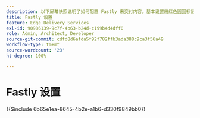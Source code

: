 ```yaml
---
description: 以下屏幕快照说明了如何配置 Fastly 来交付内容。基本设置用红色圆圈标记。
title: Fastly 设置
feature: Edge Delivery Services
exl-id: 90986139-9c7f-4b63-b24d-c199b4d4dff0
role: Admin, Architect, Developer
source-git-commit: cdfd8d6afda5f92f782ffb3ada388c9ca3f56a49
workflow-type: tm+mt
source-wordcount: '23'
ht-degree: 100%

---
```


# Fastly 设置

{{$include 6b65e1ea-8645-4b2e-a1b6-d330f9849bb0}}

